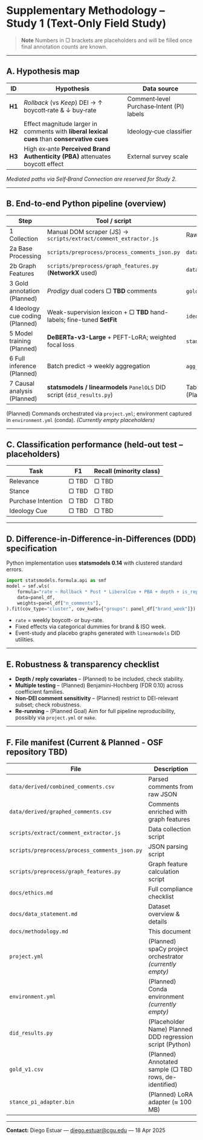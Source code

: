 # Supplementary Methodology – Study 1 (Text‑Only Field Study)

> **Note** Numbers in ▢ brackets are placeholders and will be filled once final annotation counts are known.

---

## A. Hypothesis map

| ID | Hypothesis | Data source |
|----|------------|-------------|
| **H1** | *Rollback* (vs *Keep*) DEI → ↑ boycott‑rate & ↓ buy‑rate | Comment‑level Purchase‑Intent (PI) labels |
| **H2** | Effect magnitude larger in comments with **liberal lexical cues** than **conservative cues** | Ideology‑cue classifier |
| **H3** | High ex‑ante **Perceived Brand Authenticity (PBA)** attenuates boycott effect | External survey scale |

*Mediated paths via Self‑Brand Connection are reserved for Study 2.*

---

## B. End-to-end Python pipeline (overview)

| Step | Tool / script | Output |
|------|---------------|--------|
| 1  Collection | Manual DOM scraper (JS) → `scripts/extract/comment_extractor.js` | Raw JSON (in `data/raw/`) |
| 2a Base Processing | `scripts/preprocess/process_comments_json.py` | `data/derived/combined_comments.csv` |
| 2b Graph Features | `scripts/preprocess/graph_features.py` (**NetworkX** used) | `data/derived/graphed_comments.csv` |
| 3  Gold annotation (Planned) | *Prodigy* dual coders ▢ **TBD** comments | `gold_v1.csv` (Planned) |
| 4  Ideology cue coding (Planned) | Weak-supervision lexicon + ▢ **TBD** hand-labels; fine-tuned **SetFit** | `ideology_preds.parquet` (Planned) |
| 5  Model training (Planned) | **DeBERTa-v3-Large** + PEFT-LoRA; weighted focal loss | `stance_pi_adapter.bin` (Planned) |
| 6  Full inference (Planned) | Batch predict → weekly aggregation | `agg_weekly.csv` (Planned) |
| 7  Causal analysis (Planned) | **statsmodels / linearmodels** `PanelOLS` DID script (`did_results.py`) | Tables & event-study plots (Planned) |

(Planned) Commands orchestrated via `project.yml`; environment captured in `environment.yml` (conda). *(Currently empty placeholders)*

---

## C. Classification performance (held-out test – placeholders)

| Task | F1 | Recall (minority class) |
|------|----|-------------------------|
| Relevance | ▢ TBD | ▢ TBD |
| Stance | ▢ TBD | ▢ TBD |
| Purchase Intention | ▢ TBD | ▢ TBD |
| Ideology Cue | ▢ TBD | ▢ TBD |

---

## D. Difference-in-Difference-in-Differences (DDD) specification

Python implementation uses **statsmodels 0.14** with clustered standard errors.

```python
import statsmodels.formula.api as smf
model = smf.wls(
    formula="rate ~ Rollback * Post * LiberalCue + PBA + depth + is_reply + C(brand) + C(week)",
    data=panel_df,
    weights=panel_df["n_comments"],
).fit(cov_type="cluster", cov_kwds={"groups": panel_df["brand_week"]})
```

* `rate` = weekly boycott- or buy-rate.
* Fixed effects via categorical dummies for brand & ISO week.
* Event-study and placebo graphs generated with `linearmodels` DID utilities.

---

## E. Robustness & transparency checklist

* **Depth / reply covariates** – (Planned) to be included, check stability.
* **Multiple testing** – (Planned) Benjamini-Hochberg (FDR 0.10) across coefficient families.
* **Non-DEI comment sensitivity** – (Planned) restrict to DEI-relevant subset; check robustness.
* **Re-running** – (Planned Goal) Aim for full pipeline reproducibility, possibly via `project.yml` or `make`.

---

## F. File manifest (Current & Planned - OSF repository TBD)

| File | Description |
|------|-------------|
| `data/derived/combined_comments.csv` | Parsed comments from raw JSON |
| `data/derived/graphed_comments.csv` | Comments enriched with graph features |
| `scripts/extract/comment_extractor.js` | Data collection script |
| `scripts/preprocess/process_comments_json.py` | JSON parsing script |
| `scripts/preprocess/graph_features.py` | Graph feature calculation script |
| `docs/ethics.md` | Full compliance checklist |
| `docs/data_statement.md` | Dataset overview & details |
| `docs/methodology.md` | This document |
| `project.yml` | (Planned) spaCy project orchestrator *(currently empty)* |
| `environment.yml` | (Planned) Conda environment *(currently empty)* |
| `did_results.py` | (Placeholder Name) Planned DDD regression script (Python) |
| `gold_v1.csv` | (Planned) Annotated sample (▢ TBD rows, de-identified) |
| `stance_pi_adapter.bin` | (Planned) LoRA adapter (≈ 100 MB) |

---

**Contact:** Diego Estuar — diego.estuar@cgu.edu — 18 Apr 2025

